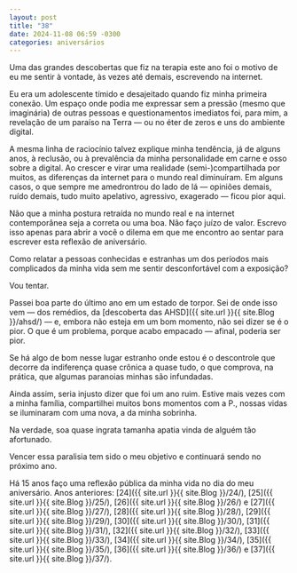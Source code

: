 ```yaml
---
layout: post
title: "38"
date: 2024-11-08 06:59 -0300
categories: aniversários
---
```

Uma das grandes descobertas que fiz na terapia este ano foi o motivo de eu me sentir à vontade, às vezes até demais, escrevendo na internet.

Eu era um adolescente tímido e desajeitado quando fiz minha primeira conexão. Um espaço onde podia me expressar sem a pressão (mesmo que imaginária) de outras pessoas e questionamentos imediatos foi, para mim, a revelação de um paraíso na Terra — ou no éter de zeros e uns do ambiente digital.

A mesma linha de raciocínio talvez explique minha tendência, já de alguns anos, à reclusão, ou à prevalência da minha personalidade em carne e osso sobre a digital. Ao crescer e virar uma realidade (semi-)compartilhada por muitos, as diferenças da internet para o mundo real diminuíram. Em alguns casos, o que sempre me amedrontrou do lado de lá — opiniões demais, ruído demais, tudo muito apelativo, agressivo, exagerado — ficou pior aqui.

Não que a minha postura retraída no mundo real e na internet contemporânea seja a correta ou uma boa. Não faço juízo de valor. Escrevo isso apenas para abrir a você o dilema em que me encontro ao sentar para escrever esta reflexão de aniversário.

Como relatar a pessoas conhecidas e estranhas um dos períodos mais complicados da minha vida sem me sentir desconfortável com a exposição?

Vou tentar.

Passei boa parte do último ano em um estado de torpor. Sei de onde isso vem — dos remédios, da [descoberta das AHSD]({{ site.url }}{{ site.Blog }}/ahsd/) — e, embora não esteja em um bom momento, não sei dizer se é o pior. O que é um problema, porque acabo empacado — afinal, poderia ser pior.

Se há algo de bom nesse lugar estranho onde estou é o descontrole que decorre da indiferença quase crônica a quase tudo, o que comprova, na prática, que algumas paranoias minhas são infundadas.

Ainda assim, seria injusto dizer que foi um ano ruim. Estive mais vezes com a minha família, compartilhei muitos bons momentos com a P., nossas vidas se iluminaram com uma nova, a da minha sobrinha.

Na verdade, soa quase ingrata tamanha apatia vinda de alguém tão afortunado.

Vencer essa paralisia tem sido o meu objetivo e continuará sendo no próximo ano.

Há 15 anos faço uma reflexão pública da minha vida no dia do meu aniversário. Anos anteriores: [24]({{ site.url }}{{ site.Blog }}/24/), [25]({{ site.url }}{{ site.Blog }}/25/), [26]({{ site.url }}{{ site.Blog }}/26/) e [27]({{ site.url }}{{ site.Blog }}/27/), [28]({{ site.url }}{{ site.Blog }}/28/), [29]({{ site.url }}{{ site.Blog }}/29/), [30]({{ site.url }}{{ site.Blog }}/30/), [31]({{ site.url }}{{ site.Blog }}/31/), [32]({{ site.url }}{{ site.Blog }}/32/), [33]({{ site.url }}{{ site.Blog }}/33/), [34]({{ site.url }}{{ site.Blog }}/34/), [35]({{ site.url }}{{ site.Blog }}/35/), [36]({{ site.url }}{{ site.Blog }}/36/) e [37]({{ site.url }}{{ site.Blog }}/37/).